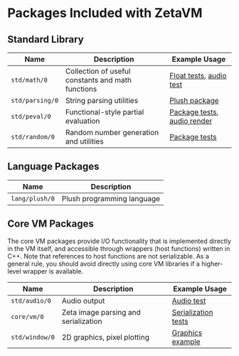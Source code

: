 Packages Included with ZetaVM
=============================

Standard Library
----------------

| Name  | Description | Example Usage |
| --- | --- | --- |
| `std/math/0`       | Collection of useful constants and math functions  | [Float tests](/tests/plush/floats.pls), [audio test](/examples/audio_test.pls) |
| `std/parsing/0`    | String parsing utilities                           | [Plush package](/plush/plush_pkg.pls) |
| `std/peval/0`      | Functional-style partial evaluation                | [Package tests](/tests/plush/peval.pls), [audio render](/examples/audio_render.pls) |
| `std/random/0`     | Random number generation and utilities             | [Package tests](/tests/plush/random.pls) |

Language Packages
-----------------

| Name  | Description |
| --- | --- |
| `lang/plush/0` | Plush programming language |


Core VM Packages
----------------

The core VM packages provide I/O functionality that is implemented directly in the VM itself, and accessible
through wrappers (host functions) written in C++. Note that references to host functions are not serializable.
As a general rule, you should avoid directly using core VM libraries if a higher-level wrapper is available.

| Name  | Description | Example Usage |
| --- | --- | --- |
| `std/audio/0`       | Audio output                           | [Audio test](/examples/audio_test.pls) |
| `core/vm/0`         | Zeta image parsing and serialization   | [Serialization tests](/tests/plush/serialize.pls) |
| `std/window/0`      | 2D graphics, pixel plotting            | [Graphics example](/examples/graphics.pls) |
